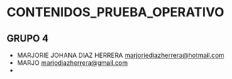 # CONTENIDOS_PRUEBA_OPERATIVO


## GRUPO 4 ##

* MARJORIE JOHANA DIAZ HERRERA <marjoriediazherrera@hotmail.com>
* MARJO <marjodiazherrera@gmail.com>
* 
